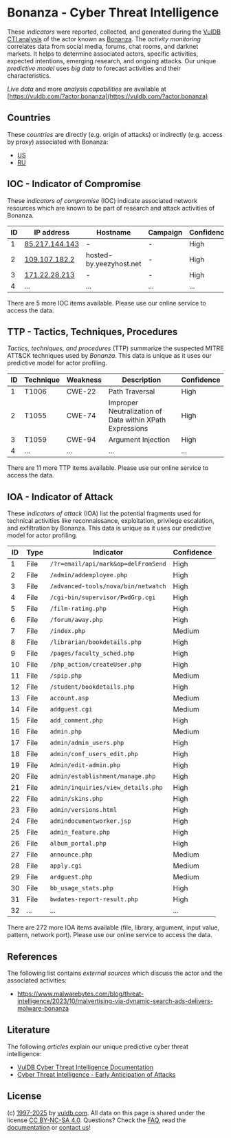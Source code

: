 # Bonanza - Cyber Threat Intelligence

These _indicators_ were reported, collected, and generated during the [VulDB CTI analysis](https://vuldb.com/?kb.cti) of the actor known as [Bonanza](https://vuldb.com/?actor.bonanza). The _activity monitoring_ correlates data from social media, forums, chat rooms, and darknet markets. It helps to determine associated actors, specific activities, expected intentions, emerging research, and ongoing attacks. Our unique _predictive model_ uses _big data_ to forecast activities and their characteristics.

_Live data_ and more _analysis capabilities_ are available at [https://vuldb.com/?actor.bonanza](https://vuldb.com/?actor.bonanza)

## Countries

These _countries_ are directly (e.g. origin of attacks) or indirectly (e.g. access by proxy) associated with Bonanza:

* [US](https://vuldb.com/?country.us)
* [RU](https://vuldb.com/?country.ru)

## IOC - Indicator of Compromise

These _indicators of compromise_ (IOC) indicate associated network resources which are known to be part of research and attack activities of Bonanza.

ID | IP address | Hostname | Campaign | Confidence
-- | ---------- | -------- | -------- | ----------
1 | [85.217.144.143](https://vuldb.com/?ip.85.217.144.143) | - | - | High
2 | [109.107.182.2](https://vuldb.com/?ip.109.107.182.2) | hosted-by.yeezyhost.net | - | High
3 | [171.22.28.213](https://vuldb.com/?ip.171.22.28.213) | - | - | High
4 | ... | ... | ... | ...

There are 5 more IOC items available. Please use our online service to access the data.

## TTP - Tactics, Techniques, Procedures

_Tactics, techniques, and procedures_ (TTP) summarize the suspected MITRE ATT&CK techniques used by _Bonanza_. This data is unique as it uses our predictive model for actor profiling.

ID | Technique | Weakness | Description | Confidence
-- | --------- | -------- | ----------- | ----------
1 | T1006 | CWE-22 | Path Traversal | High
2 | T1055 | CWE-74 | Improper Neutralization of Data within XPath Expressions | High
3 | T1059 | CWE-94 | Argument Injection | High
4 | ... | ... | ... | ...

There are 11 more TTP items available. Please use our online service to access the data.

## IOA - Indicator of Attack

These _indicators of attack_ (IOA) list the potential fragments used for technical activities like reconnaissance, exploitation, privilege escalation, and exfiltration by Bonanza. This data is unique as it uses our predictive model for actor profiling.

ID | Type | Indicator | Confidence
-- | ---- | --------- | ----------
1 | File | `/?r=email/api/mark&op=delFromSend` | High
2 | File | `/admin/addemployee.php` | High
3 | File | `/advanced-tools/nova/bin/netwatch` | High
4 | File | `/cgi-bin/supervisor/PwdGrp.cgi` | High
5 | File | `/film-rating.php` | High
6 | File | `/forum/away.php` | High
7 | File | `/index.php` | Medium
8 | File | `/librarian/bookdetails.php` | High
9 | File | `/pages/faculty_sched.php` | High
10 | File | `/php_action/createUser.php` | High
11 | File | `/spip.php` | Medium
12 | File | `/student/bookdetails.php` | High
13 | File | `account.asp` | Medium
14 | File | `addguest.cgi` | Medium
15 | File | `add_comment.php` | High
16 | File | `admin.php` | Medium
17 | File | `admin/admin_users.php` | High
18 | File | `admin/conf_users_edit.php` | High
19 | File | `Admin/edit-admin.php` | High
20 | File | `admin/establishment/manage.php` | High
21 | File | `admin/inquiries/view_details.php` | High
22 | File | `admin/skins.php` | High
23 | File | `admin/versions.html` | High
24 | File | `admindocumentworker.jsp` | High
25 | File | `admin_feature.php` | High
26 | File | `album_portal.php` | High
27 | File | `announce.php` | Medium
28 | File | `apply.cgi` | Medium
29 | File | `ardguest.php` | Medium
30 | File | `bb_usage_stats.php` | High
31 | File | `bwdates-report-result.php` | High
32 | ... | ... | ...

There are 272 more IOA items available (file, library, argument, input value, pattern, network port). Please use our online service to access the data.

## References

The following list contains _external sources_ which discuss the actor and the associated activities:

* https://www.malwarebytes.com/blog/threat-intelligence/2023/10/malvertising-via-dynamic-search-ads-delivers-malware-bonanza

## Literature

The following _articles_ explain our unique predictive cyber threat intelligence:

* [VulDB Cyber Threat Intelligence Documentation](https://vuldb.com/?kb.cti)
* [Cyber Threat Intelligence - Early Anticipation of Attacks](https://www.scip.ch/en/?labs.20201022)

## License

(c) [1997-2025](https://vuldb.com/?kb.changelog) by [vuldb.com](https://vuldb.com/?kb.about). All data on this page is shared under the license [CC BY-NC-SA 4.0](https://creativecommons.org/licenses/by-nc-sa/4.0/). Questions? Check the [FAQ](https://vuldb.com/?kb.faq), read the [documentation](https://vuldb.com/?kb) or [contact us](https://vuldb.com/?contact)!
